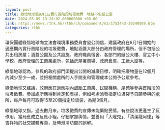 ```yaml
---
layout: post
title: 綠惜地球倡8月1日實行首階段垃圾徵費　地點不包括公屋
date: 2024-05-09 13:28:02.000000000 +08:00
link: https://news.rthk.hk/rthk/ch/component/k2/1752443-20240509.htm
categories: rthk
---
```


環保團體綠惜地球向立法會環境事務委員會發公開信，建議政府在8月1日開始的適應期內實行首階段的垃圾徵費，地點涵蓋大部分由政府管理的場所，但不包括公共出租房屋；涵蓋公園及公共設施、政府職員宿舍、各部門的辦公大樓、官立中小學校、政府管理的工商業處所，包括房屋署商場、政府倉庫、工廠大廈等。

綠惜地球認為，參與的政府部門須提出公開的減廢目標，明確把廢物量在12個月內減少至少一成，並把相關處所的人手開支和管理成本公開予公眾參考。

綠惜地球又建議，政府應在適應期內鼓勵工商業、民間機構、屋苑等參與首階段的垃圾徵費。參加處所應得到肯定和表揚，例如考慮派發指定垃圾袋予自願參與的處所，每戶每月可取得15至20個指定垃圾袋，為期3個月。

綠惜地球又指，過去數月來，垃圾徵費的宣傳未能緊貼民情，有些說法更產生了反作用，當局應成立反應小組，仔細掌握輿情，並善用「大嘥鬼」、「清潔龍阿德」等吉祥物的社交媒體專頁，及時澄清坊間的誤解。

